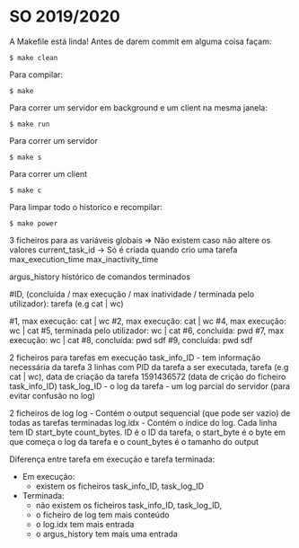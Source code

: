 # SO 2019/2020

A Makefile está linda! Antes de darem commit em alguma coisa façam:

    $ make clean

Para compilar:

    $ make

Para correr um servidor em background e um client na mesma janela:

    $ make run

Para correr um servidor

    $ make s

Para correr um client

    $ make c

Para limpar todo o historico e recompilar:

    $ make power




3 ficheiros para as variáveis globais => Não existem caso não altere os valores
  current_task_id -> Só é criada quando crio uma tarefa
  max_execution_time
  max_inactivity_time

argus_history
  histórico de comandos terminados

  #ID, (concluída / max execução / max inatividade / terminada pelo utilizador): tarefa (e.g cat | wc)

  #1, max execução: cat | wc
  #2, max execução: cat | wc
  #4, max execução: wc | cat
  #5, terminada pelo utilizador: wc | cat
  #6, concluída: pwd
  #7, max execução: wc | cat
  #8, concluída: pwd sdf
  #9, concluída: pwd sdf

2 ficheiros para tarefas em execução
  task_info_ID - tem informação necessária da tarefa 3 linhas com PID da tarefa a ser executada, tarefa (e.g cat | wc), data de criação da tarefa 1591436572 (data de crição do ficheiro task_info_ID)
  task_log_ID  - o log da tarefa - um log parcial do servidor (para evitar confusão no log)

2 ficheiros de log
  log     - Contém o output sequencial (que pode ser vazio) de todas as tarefas terminadas
  log.idx - Contém o índice do log. Cada linha tem ID start_byte count_bytes. ID é o ID da tarefa, o start_byte é o byte em que começa o log da tarefa e o count_bytes é o tamanho do output


Diferença entre tarefa em execução e tarefa terminada:
  - Em execução:
    - existem os ficheiros task_info_ID, task_log_ID
  - Terminada:
    - não existem os ficheiros task_info_ID, task_log_ID,
    - o ficheiro de log tem mais conteúdo
    - o log.idx tem mais entrada
    - o argus_history tem mais uma entrada